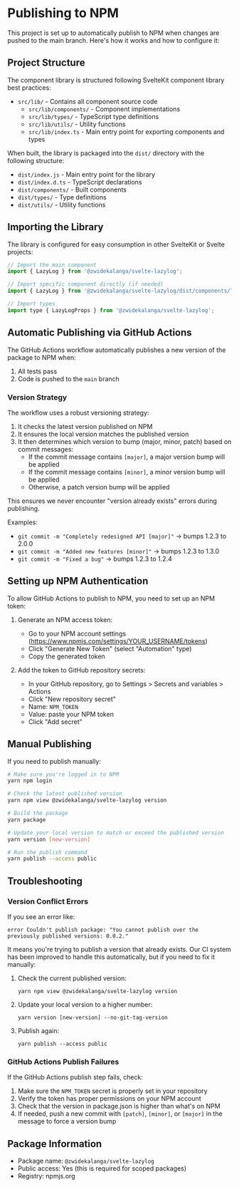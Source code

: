 # Publishing to NPM

This project is set up to automatically publish to NPM when changes are pushed to the main branch.
Here's how it works and how to configure it:

## Project Structure

The component library is structured following SvelteKit component library best practices:

- `src/lib/` - Contains all component source code
  - `src/lib/components/` - Component implementations
  - `src/lib/types/` - TypeScript type definitions
  - `src/lib/utils/` - Utility functions
  - `src/lib/index.ts` - Main entry point for exporting components and types

When built, the library is packaged into the `dist/` directory with the following structure:

- `dist/index.js` - Main entry point for the library
- `dist/index.d.ts` - TypeScript declarations
- `dist/components/` - Built components
- `dist/types/` - Type definitions
- `dist/utils/` - Utility functions

## Importing the Library

The library is configured for easy consumption in other SvelteKit or Svelte projects:

```js
// Import the main component
import { LazyLog } from '@zwidekalanga/svelte-lazylog';

// Import specific component directly (if needed)
import { LazyLog } from '@zwidekalanga/svelte-lazylog/dist/components/lazylog';

// Import types
import type { LazyLogProps } from '@zwidekalanga/svelte-lazylog';
```

## Automatic Publishing via GitHub Actions

The GitHub Actions workflow automatically publishes a new version of the package to NPM when:

1. All tests pass
2. Code is pushed to the `main` branch

### Version Strategy

The workflow uses a robust versioning strategy:

1. It checks the latest version published on NPM
2. It ensures the local version matches the published version
3. It then determines which version to bump (major, minor, patch) based on commit messages:
   - If the commit message contains `[major]`, a major version bump will be applied
   - If the commit message contains `[minor]`, a minor version bump will be applied
   - Otherwise, a patch version bump will be applied

This ensures we never encounter "version already exists" errors during publishing.

Examples:

- `git commit -m "Completely redesigned API [major]"` -> bumps 1.2.3 to 2.0.0
- `git commit -m "Added new features [minor]"` -> bumps 1.2.3 to 1.3.0
- `git commit -m "Fixed a bug"` -> bumps 1.2.3 to 1.2.4

## Setting up NPM Authentication

To allow GitHub Actions to publish to NPM, you need to set up an NPM token:

1. Generate an NPM access token:

   - Go to your NPM account settings
     (https://www.npmjs.com/settings/YOUR_USERNAME/tokens)
   - Click "Generate New Token" (select "Automation" type)
   - Copy the generated token

2. Add the token to GitHub repository secrets:
   - In your GitHub repository, go to Settings > Secrets and variables > Actions
   - Click "New repository secret"
   - Name: `NPM_TOKEN`
   - Value: paste your NPM token
   - Click "Add secret"

## Manual Publishing

If you need to publish manually:

```bash
# Make sure you're logged in to NPM
yarn npm login

# Check the latest published version
yarn npm view @zwidekalanga/svelte-lazylog version

# Build the package
yarn package

# Update your local version to match or exceed the published version
yarn version [new-version]

# Run the publish command
yarn publish --access public
```

## Troubleshooting

### Version Conflict Errors

If you see an error like:

```
error Couldn't publish package: "You cannot publish over the previously published versions: 0.0.2."
```

It means you're trying to publish a version that already exists. Our CI system has been improved to
handle this automatically, but if you need to fix it manually:

1. Check the current published version:

   ```
   yarn npm view @zwidekalanga/svelte-lazylog version
   ```

2. Update your local version to a higher number:

   ```
   yarn version [new-version] --no-git-tag-version
   ```

3. Publish again:
   ```
   yarn publish --access public
   ```

### GitHub Actions Publish Failures

If the GitHub Actions publish step fails, check:

1. Make sure the `NPM_TOKEN` secret is properly set in your repository
2. Verify the token has proper permissions on your NPM account
3. Check that the version in package.json is higher than what's on NPM
4. If needed, push a new commit with `[patch]`, `[minor]`, or `[major]` in the message to force a version bump

## Package Information

- Package name: `@zwidekalanga/svelte-lazylog`
- Public access: Yes (this is required for scoped packages)
- Registry: npmjs.org
